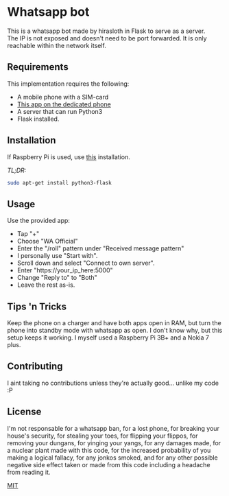 # Whatsapp bot

This is a whatsapp bot made by hirasloth in Flask to serve as a server.  
The IP is not exposed and doesn't need to be port forwarded. It is only reachable within the network itself.


## Requirements

This implementation requires the following:
- A mobile phone with a SIM-card
- [This app on the dedicated phone](https://play.google.com/store/apps/details?id=com.pransuinc.autoreply)
- A server that can run Python3
- Flask installed.


## Installation

If Raspberry Pi is used, use [this](https://towardsdatascience.com/python-webserver-with-flask-and-raspberry-pi-398423cc6f5d) installation.

*TL;DR:*
```bash
sudo apt-get install python3-flask
```

## Usage

Use the provided app:

- Tap "+"
- Choose "WA Official"
- Enter the "/roll" pattern under "Received message pattern"
- I personally use "Start with".
- Scroll down and select "Connect to own server".
- Enter "https://your_ip_here:5000"
- Change "Reply to" to "Both"
- Leave the rest as-is.

## Tips 'n Tricks

Keep the phone on a charger and have both apps open in RAM, but turn the phone into standby mode with whatsapp as open.
I don't know why, but this setup keeps it working. I myself used a Raspberry Pi 3B+ and a Nokia 7 plus.


## Contributing

I aint taking no contributions unless they're actually good... unlike my code :P



## License

I'm not responsable for a whatsapp ban, for a lost phone, for breaking your house's security, for stealing your toes, for flipping your flippos, for removing your dungans, for yinging your yangs, for any damages made, for a nuclear plant made with this code, for the increased probability of you making a logical fallacy, for any jonkos smoked, and for any other possible negative side effect taken or made from this code including a headache from reading it.

[MIT](https://choosealicense.com/licenses/mit/)